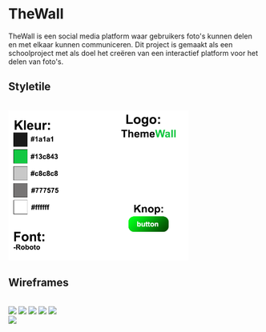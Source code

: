 # TheWall
TheWall is een social media platform waar gebruikers foto's kunnen delen en met elkaar kunnen communiceren. Dit project is gemaakt als een schoolproject met als doel het creëren van een interactief platform voor het delen van foto's.

## Styletile
<br>
<img src="documentatie/Styletile.png" height="300" />
<br>

## Wireframes
<br>
<img src="documentatie/iPhone%20X-XS-11%20Pro%20–%201.png" height="300" />
<img src="documentatie/iPhone%20X-XS-11%20Pro%20–%202.png" height="300" />
<img src="documentatie/iPhone%20X-XS-11%20Pro%20–%204.png" height="300" />
<img src="documentatie/iPhone%20X-XS-11%20Pro%20–%204.png" height="300" />
<img src="documentatie/iPhone%20X-XS-11%20Pro%20–%205.png" height="300" />
<br>
<img src="documentatie/Web%201920%20–%201.png" height="300" />
